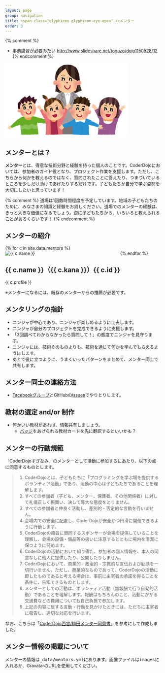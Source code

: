 ```yaml
---
layout: page
group: navigation
title: <span class="glyphicon glyphicon-eye-open" />メンター
order: 3
---
```


{% comment %}
* 事前講習が必要みたい
http://www.slideshare.net/togazo/dojo1150528/12
{% endcomment %}

<img src="/images/teacher_woman.png" alt="teacher_woman" />

<!-- http://kata.coderdojo.com/wiki/Mentors_and_Volunteers_Information -->

## メンターとは？

**メンター**とは、得意な技術分野と経験を持った個人のことです。CoderDojoにおいては、参加者のガイド役となり、プロジェクト作業を支援します。ただし、こちらから何かを教えるのではなく、質問されたことに答えたり、つまづいているところを少しだけ助けてあげたりするだけです。子どもたちが自分で学ぶ姿勢を大切にしたいと思っています！

{% comment %}
道場は1回数時間程度を予定しています。地域の子どもたちのために、みなさまの知識と経験をお貸しください。道場でのメンターの経験は、きっと大きな価値になるでしょう。逆に子どもたちから、いろいろと教えられることがあるくらいです！
{% endcomment %}

## メンターの紹介

<style>
.row-height {
    display: flex;
    flex-wrap: wrap;
}
</style>

<div class="row row-height">
  {% for c in site.data.mentors %}
  <div class="col-md-4">
    <div class="thumbnail">
      <img src="{{ c.photo }}" alt="{{ c.name }}" class="img-circle">
      <div class="caption">
        <h2>{{ c.name }}（{{ c.kana }}）{{ c.id }}</h2>
        <p>{{ c.profile }}</p>
      </div>
    </div>
  </div>
  {% endfor %}
</div>

<div class="alert alert-danger" role="alert">
※メンターになるには、既存のメンターからの推薦が必要です。
</div>


## メンタリングの指針

* ニンジャが中心であり、ニンジャが楽しめるように工夫します。
* ニンジャが自分のプロジェクトを完成できるように支援します。
* 「3回調べてわからなかったら質問して！」の態度でニンジャを見守ります。
* ニンジャには、技術そのものよりも、技術を通じて何かを学んでもらえるようにします。
* あとで役に立つように、うまくいったパターンをまとめて、メンター同士で共有します。

## メンター同士の連絡方法

* [Facebookグループ](https://www.facebook.com/groups/coderdojosuginamimentors/)とGitHubの[issues](https://github.com/coderdojo-suginami/coderdojo-suginami.github.io/issues/)でやりとりします。

## 教材の選定 and/or 制作
* 何かいい教材があれば、情報共有しましょう。
  * [バッジ](https://zen.coderdojo.com/badges)をあげられる教材カードを先に翻訳するといいかも？

## メンターの行動規範

「CoderDojoすぎなみ」のメンターとして活動に参加するにあたり、以下の点に同意するものとします。

> 1. CoderDojoとは、子どもたちに「プログラミングを学ぶ場を提供するボランティア活動」であり、活動の中心は子どもたちであることを理解します。
> 2. すべての参加者（子ども、メンター、保護者、その他関係者）に対して礼儀正しく振舞い、決して尊大な態度をとりません。
> 3. すべての参加者と仲良く活動し、差別的・否定的な言動を行いません。
> 4. 会場内での安全に配慮し、CoderDojoが安全かつ円滑に開催できるように行動します。
> 5. CoderDojoの趣旨に賛同するスポンサーが会場を提供していることを理解し、会場の設備・備品等の扱いに注意するとともに場内を清潔に保つように努めます。
> 6. CoderDojoの活動において知り得た、参加者の個人情報を、本人の同意なしに他人に提供したり、公開したりしません。
> 7. CoderDojoにおいて、商業的・政治的・宗教的な宣伝および勧誘を一切行いません。ただし、商業的なものであって、CoderDojoの活動に即したものであると考える場合は、事前に主宰者の承諾を得ることを条件に、告知できるものとします。
> 8. メンターとしての活動は、ボランティア活動（無報酬で行う自発的活動）であることを理解します。報酬はもちろんのこと、活動にかかる交通費などの費用についても自己負担で参加します。
> 9. 上記の内容に反する言動・行動を見かけたときには、ただちに主宰者に報告し、適切な対応を行います。

なお、こちらは「[CoderDojo西宮/梅田メンター同意書](https://github.com/coderdojo-nishinomiya-umeda/document/blob/master/MentorAgreement.md)」を参考にして作成しました。


## メンター情報の掲載について

メンターの情報は<tt>_data/mentors.yml</tt>にあります。画像ファイルは<tt>images</tt>に入れるか、GravatarのURLを使用してください。
